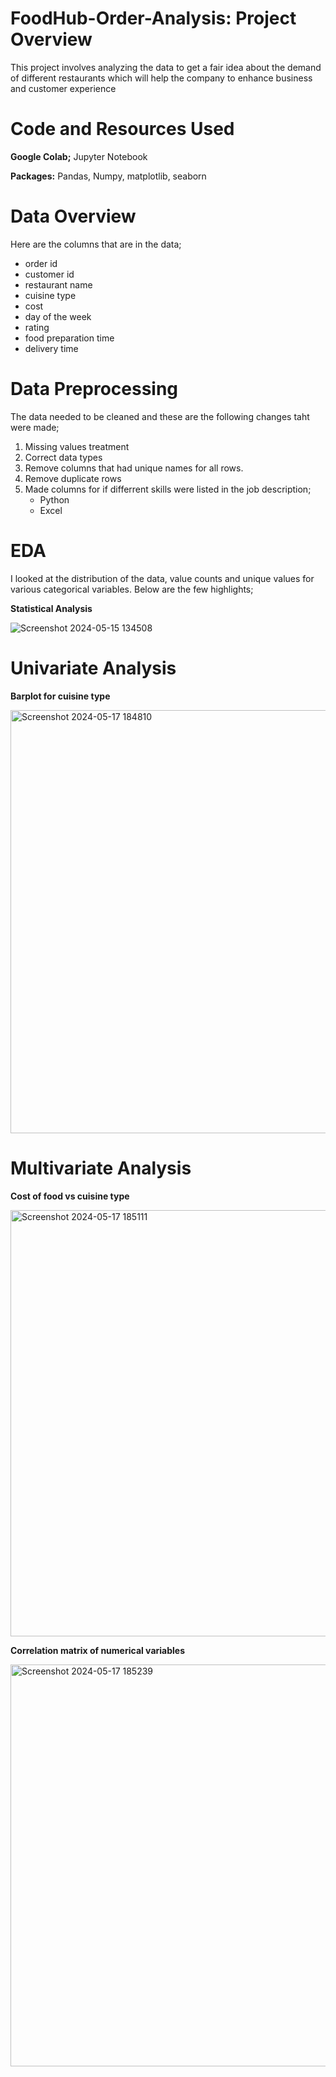 # FoodHub-Order-Analysis: Project Overview
This project involves analyzing the data to get a fair idea about the demand of different restaurants which will help the company to enhance business and customer experience

# Code and Resources Used
 
 **Google Colab;** Jupyter Notebook
 
 **Packages:** Pandas, Numpy, matplotlib, seaborn



# Data Overview
Here are the columns that are in the data;
* order id
* customer id
* restaurant name
* cuisine type
* cost
* day of the week
* rating
* food preparation time
* delivery time

 # Data Preprocessing
 The data needed to be cleaned and these are the following changes taht were made;
 1. Missing values treatment
 2. Correct data types
 3. Remove columns that had unique names for all rows.
 4. Remove duplicate rows
 5. Made columns for if differrent skills were listed in the job description;
       * Python
       * Excel

  # EDA
  I looked at the distribution of the data, value counts and unique values for various categorical variables. Below are the few highlights;

  **Statistical Analysis**

  ![Screenshot 2024-05-15 134508](https://github.com/knowl01/FoodHub-Order-Analysis/assets/135021827/050b7c22-73ec-4663-aacc-5cb3447626d0)
  
 # Univariate Analysis 
 
**Barplot for cuisine type**

<img width="677" alt="Screenshot 2024-05-17 184810" src="https://github.com/knowl01/FoodHub-Order-Analysis/assets/135021827/11d2a4f9-de35-4c85-88e3-eba1c5f78812">
  
# Multivariate Analysis

**Cost of food vs cuisine type**

<img width="682" alt="Screenshot 2024-05-17 185111" src="https://github.com/knowl01/FoodHub-Order-Analysis/assets/135021827/efb259cb-8fe8-421a-bed2-0b4cb8c15057">

**Correlation matrix of numerical variables**

<img width="643" alt="Screenshot 2024-05-17 185239" src="https://github.com/knowl01/FoodHub-Order-Analysis/assets/135021827/3f52c0ff-1063-4bd6-98fd-afdd9ac472b5">
